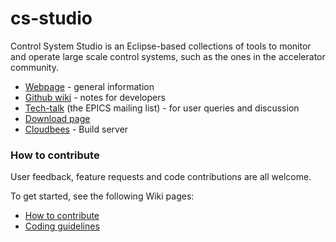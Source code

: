 # cs-studio

Control System Studio is an Eclipse-based collections of tools to monitor and operate large scale control systems, such as the ones in the accelerator community.

* [Webpage](http://controlsystemstudio.github.io/) - general information
* [Github wiki](https://github.com/ControlSystemStudio/cs-studio/wiki/) - notes for developers
* [Tech-talk](http://aps.anl.gov/epics/tech-talk/index.php) (the EPICS mailing list) - for user queries and discussion
* [Download page](http://controlsystemstudio.org/download.html)
* [Cloudbees](https://openepics.ci.cloudbees.com) - Build server

### How to contribute

User feedback, feature requests and code contributions are all welcome.

To get started, see the following Wiki pages:

* [How to contribute](https://github.com/ControlSystemStudio/cs-studio/wiki/HowToContribute)
* [Coding guidelines](https://github.com/ControlSystemStudio/cs-studio/wiki/CodingGuidelines)



